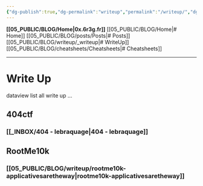 ```yaml
---
{"dg-publish":true,"dg-permalink":"writeup","permalink":"/writeup/","dgPassFrontmatter":true}
---
```



**[[05_PUBLIC/BLOG/Home\|0x.6r3g.fr]]** [[05_PUBLIC/BLOG/Home\|# Home]] [[05_PUBLIC/BLOG/posts/Posts\|# Posts]] [[05_PUBLIC/BLOG/writeup/_writeup\|# WriteUp]] [[05_PUBLIC/BLOG/cheatsheets/Cheatsheets\|# Cheatsheets]] 

---

# Write Up

dataview list all write up ...

## 404ctf
### [[_INBOX/404 - lebraquage\|404 - lebraquage]]


## RootMe10k
### [[05_PUBLIC/BLOG/writeup/rootme10k-applicativesaretheway\|rootme10k-applicativesaretheway]]
